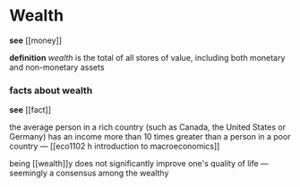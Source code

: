 # Wealth

**see** [[money]]

**definition** _wealth_ is the total of all stores of value, including both monetary and non-monetary assets

### facts about wealth

**see** [[fact]]

the average person in a rich country (such as Canada, the United States or Germany) has an income more than 10 times greater than a person in a poor country &mdash; [[eco1102 h introduction to macroeconomics]]

being [[wealth]]y does not significantly improve one's quality of life &mdash; seemingly a consensus among the wealthy
